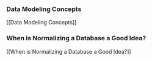 ### Data Modeling Concepts
[[Data Modeling Concepts]]

### When is Normalizing a Database a Good Idea?
[[When is Normalizing a Database a Good Idea?]]
